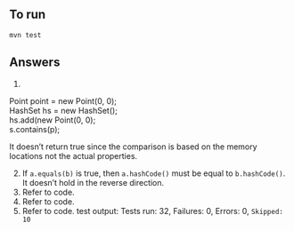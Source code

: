 ﻿## To run
`mvn test`

## Answers
1.
Point point = new Point(0, 0);  
HashSet<Point> hs = new HashSet<Point>();  
hs.add(new Point(0, 0);  
s.contains(p);  
  
It doesn’t return true since the comparison is based on the memory locations not the actual properties.  
  
2. If `a.equals(b)` is true, then `a.hashCode()` must be equal to `b.hashCode()`. It doesn’t hold in the reverse direction.
3. Refer to code.
4. Refer to code.
5. Refer to code.
test output: Tests run: 32, Failures: 0, Errors: 0, `Skipped: 10`
